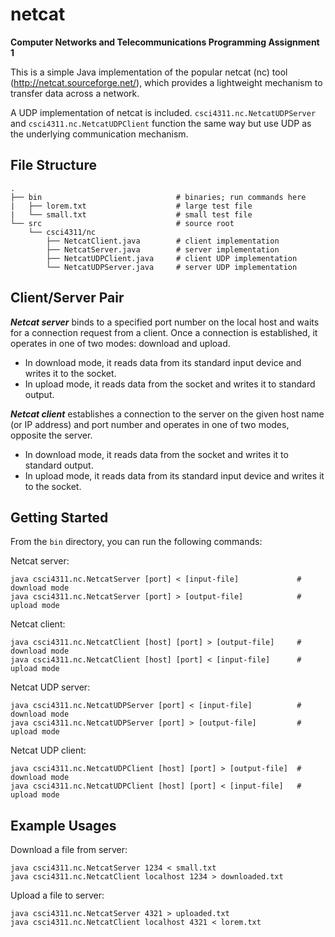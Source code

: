 # netcat

**Computer Networks and Telecommunications Programming Assignment 1**

This is a simple Java implementation of the popular netcat (nc) tool (http://netcat.sourceforge.net/), which provides a lightweight mechanism to transfer data across a network.

A UDP implementation of netcat is included. `csci4311.nc.NetcatUDPServer` and `csci4311.nc.NetcatUDPClient` function the same way but use UDP as the underlying communication mechanism.

## File Structure

    .
    ├── bin                              # binaries; run commands here
    |   ├── lorem.txt                    # large test file
    |   └── small.txt                    # small test file
    └── src                              # source root
        └── csci4311/nc
            ├── NetcatClient.java        # client implementation
            ├── NetcatServer.java        # server implementation
            ├── NetcatUDPClient.java     # client UDP implementation
            └── NetcatUDPServer.java     # server UDP implementation

## Client/Server Pair

***Netcat server*** binds to a specified port number on the local host and waits for a connection request from a client. Once a connection is established, it operates in one of two modes: download and upload.
* In download mode, it reads data from its standard input device and writes it to the socket.
* In upload mode, it reads data from the socket and writes it to standard output.

***Netcat client*** establishes a connection to the server on the given host name (or IP address) and port
number and operates in one of two modes, opposite the server.
* In download mode, it reads data from the socket and writes it to standard output.
* In upload mode, it reads data from its standard input device and writes it to the socket.

## Getting Started
From the `bin` directory, you can run the following commands:

Netcat server:
```
java csci4311.nc.NetcatServer [port] < [input-file]             # download mode
java csci4311.nc.NetcatServer [port] > [output-file]            # upload mode
```

Netcat client:
```
java csci4311.nc.NetcatClient [host] [port] > [output-file]     # download mode
java csci4311.nc.NetcatClient [host] [port] < [input-file]      # upload mode
```

Netcat UDP server:
```
java csci4311.nc.NetcatUDPServer [port] < [input-file]          # download mode
java csci4311.nc.NetcatUDPServer [port] > [output-file]         # upload mode
```

Netcat UDP client:
```
java csci4311.nc.NetcatUDPClient [host] [port] > [output-file]  # download mode
java csci4311.nc.NetcatUDPClient [host] [port] < [input-file]   # upload mode
```

## Example Usages

Download a file from server:
```
java csci4311.nc.NetcatServer 1234 < small.txt
java csci4311.nc.NetcatClient localhost 1234 > downloaded.txt
```

Upload a file to server:
```
java csci4311.nc.NetcatServer 4321 > uploaded.txt
java csci4311.nc.NetcatClient localhost 4321 < lorem.txt
```
